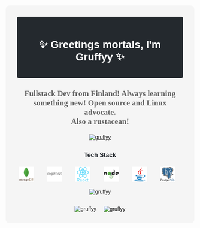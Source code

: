 <div style="background-color: #f5f5f5; padding: 30px; font-family: 'Arial', sans-serif; border-radius: 10px;">
  <div align="center" style="background-color: #24292e; color: white; padding: 20px; border-radius: 5px; margin-bottom: 20px;">
    <h1>✨ Greetings mortals, I'm Gruffyy ✨</h1>
  </div>

  <div align="center">
    <h3 style="color: #666; font-family: 'Pacifico', cursive; font-size: 1.5em;">Fullstack Dev from Finland! Always learning something new! Open source and Linux advocate. <br> Also a rustacean!</h3>  
  </div>

  <p align="center">
    <a href="https://github.com/ryo-ma/github-profile-trophy"><img src="https://github-profile-trophy.vercel.app/?username=gruffyy&theme=onedark" alt="gruffyy" /></a>
  </p>

  <h3 style="color: #24292e; margin-top: 30px; text-align: center;">Tech Stack</h3> <div style="display: grid; grid-template-columns: repeat(auto-fit, minmax(50px, 1fr)); gap: 10px; justify-content: center;">
    <img src="https://raw.githubusercontent.com/devicons/devicon/master/icons/mongodb/mongodb-original-wordmark.svg" alt="MongoDB" width="40" height="40" style="margin: 5px;">
    <img src="https://raw.githubusercontent.com/devicons/devicon/master/icons/express/express-original-wordmark.svg" alt="Express" width="40" height="40" style="margin: 5px;">
    <img src="https://raw.githubusercontent.com/devicons/devicon/master/icons/react/react-original-wordmark.svg" alt="React" width="40" height="40" style="margin: 5px;">
    <img src="https://raw.githubusercontent.com/devicons/devicon/master/icons/nodejs/nodejs-original-wordmark.svg" alt="Node.js" width="40" height="40" style="margin: 5px;">
    <img src="https://raw.githubusercontent.com/devicons/devicon/master/icons/java/java-original.svg" alt="Java" width="40" height="40" style="margin: 5px;">
    <img src="https://raw.githubusercontent.com/devicons/devicon/master/icons/postgresql/postgresql-original-wordmark.svg" alt="PostgreSQL" width="40" height="40" style="margin: 5px;">
  </div>

  <div style="display: flex; justify-content: space-around; margin-bottom: 30px;">
    <div>
      <p><img align="left" src="https://github-readme-stats.vercel.app/api/top-langs?username=gruffyy&show_icons=true&locale=en&layout=compact&theme=dark" alt="gruffyy" /></p>
    </div>
  </div>

  <div style="display: flex; justify-content: center;">
    <img src="https://github-readme-stats.vercel.app/api?username=gruffyy&show_icons=true&locale=en&theme=dark" alt="gruffyy" style="margin-right: 20px;" />
    <img src="https://github-readme-streak-stats.herokuapp.com/?user=gruffyy&theme=dark" alt="gruffyy" />
  </div>
</div>
